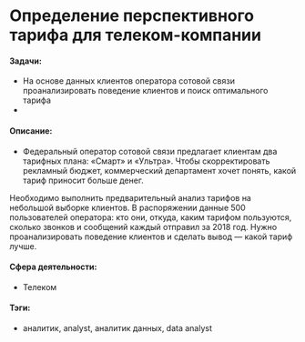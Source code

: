 # Определение перспективного тарифа для телеком-компании

#### Задачи: 
- На основе данных клиентов оператора сотовой связи проанализировать поведение клиентов и поиск оптимального тарифа
- 
#### Описание:
- Федеральный оператор сотовой связи предлагает клиентам два тарифных плана: «Смарт» и «Ультра». Чтобы скорректировать рекламный бюджет, коммерческий департамент хочет понять, какой тариф приносит больше денег.

Необходимо выполнить предварительный анализ тарифов на небольшой выборке клиентов. В распоряжении данные 500 пользователей оператора: кто они, откуда, каким тарифом пользуются, сколько звонков и сообщений каждый отправил за 2018 год. Нужно проанализировать поведение клиентов и сделать вывод — какой тариф лучше. 

#### Сфера деятельности: 
- Телеком

#### Тэги:
-  аналитик, analyst, аналитик данных, data analyst
